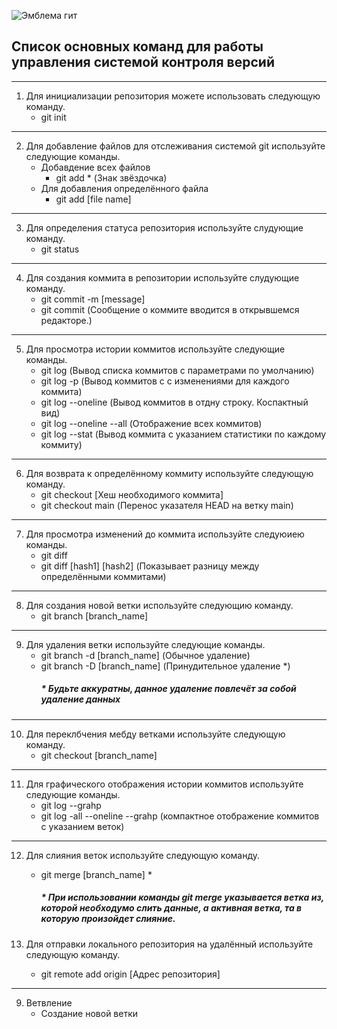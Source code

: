 ![Эмблема гит](git.jpeg)
##  Список основных команд для работы управления системой контроля версий 

___
1. Для инициализации репозитория можете использовать следующую команду.
   * git init
---
2. Для добавление файлов для отслеживания системой git используйте следующие команды.
   * Добавдение всех файлов 
	   * git add * (Знак звёздочка)
	* Для добавления определённого файла
	   * git add [file name]
---
3. Для определения статуса репозитория используйте слудующие команду.
	* git status
---
4. Для создания коммита в репозитории используйте слудующие команду.
	* git commit -m [message]
	* git commit (Сообщение о коммите вводится в открывшемся редакторе.)
---
5. Для просмотра истории коммитов используйте следующие команды.
	* git log (Вывод списка коммитов с параметрами по умолчанию)
	* git log -p (Вывод коммитов с с изменениями для каждого коммита)
	* git log --oneline (Вывод коммитов в отдну строку. Коспактный вид)
   * git log --oneline --all (Отображение всех коммитов)
	* git log --stat (Вывод коммита с указанием статистики по каждому коммиту)
---
6. Для возврата к определённому коммиту используйте следующую команду.
   * git checkout [Хеш необходимого коммита]
	* git checkout main (Перенос указателя HEAD на ветку main)
---
7. Для просмотра изменений до коммита используйте следуюиею команды.
	* git diff 
	* git diff [hash1] [hash2] (Показывает разницу между определёнными коммитами)
---
8. Для создания новой ветки используйте следующию команду.
	* git branch [branch_name]
---
9. Для удаления ветки используйте следующие команды.
	* git branch -d [branch_name] (Обычное удаление)
	* git branch -D [branch_name] (Принудительное удаление *)
		##### * Будьте аккуратны, данное удаление повлечёт за собой удаление данных
___
10. Для переклбчения мебду ветками используйте следующую команду.
	* git checkout [branch_name]
---
11. Для графического отображения истории коммитов используйте следующие команды.
	* git log --grahp
	* git log -all --oneline --grahp (компактное отображение коммитов с указанием веток)
---

12. Для слияния веток используйте следующую команду.
	* git merge [branch_name] *
		##### * При использовании команды git merge указывается ветка из, которой необходумо слить данные, а активная ветка, та в которую произойдет слияние.
	
8. Для отправки локального репозитория на удалённый используйте следующую команду.
	* git remote add origin [Адрес репозитория]
___
9. Ветвление
	* Создание новой ветки
